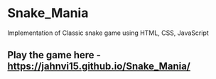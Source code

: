 # Snake_Mania
Implementation of Classic snake game using HTML, CSS, JavaScript

## Play the game here - https://jahnvi15.github.io/Snake_Mania/
